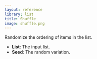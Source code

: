 ```yaml
---
layout: reference
library: list
title: Shuffle
image: shuffle.png
---
```

Randomize the ordering of items in the list.

* **List**: The input list.
* **Seed**: The random variation.
